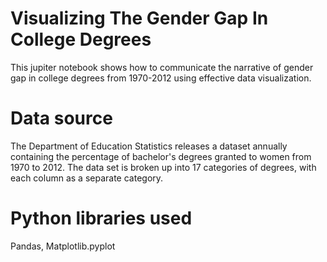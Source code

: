 # Visualizing The Gender Gap In College Degrees
This jupiter notebook shows how to communicate the narrative of gender gap in college degrees from 1970-2012 using effective data visualization. 

# Data source
The Department of Education Statistics releases a dataset annually containing the percentage of bachelor's degrees granted to women from 1970 to 2012. 
The data set is broken up into 17 categories of degrees, with each column as a separate category.

# Python libraries used
Pandas, Matplotlib.pyplot



